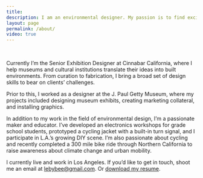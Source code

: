 ```yaml
---
title:
description: I am an environmental designer. My passion is to find exciting new ways to create educational experiences for museums and cultural institutions. 
layout: page
permalink: /about/
video: true
---
```


<br />

Currently I’m the Senior Exhibition Designer at Cinnabar California, where I help museums and cultural institutions translate their ideas into built environments. From curation to fabrication, I bring a broad set of design skills to bear on clients’ challenges.

Prior to this, I worked as a designer at the J. Paul Getty Museum, where my projects included designing museum exhibits, creating marketing collateral, and installing graphics.

In addition to my work in the field of environmental design, I’m a passionate maker and educator. I’ve developed an electronics workshops for grade school students, prototyped a cycling jacket with a built-in turn signal, and I participate in L.A.’s growing DIY scene. I’m also passionate about cycling and recently completed a 300 mile bike ride through Northern California to raise awareness about climate change and urban mobility. 

I currently live and work in Los Angeles. If you’d like to get in touch, shoot me an email at lebybee@gmail.com. Or [download my resume]({{site.baseurl}}/assets/files/lb_resume.pdf). 

<br />
